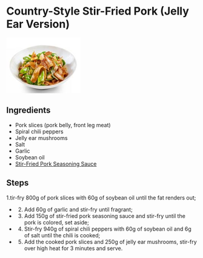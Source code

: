 # Country-Style Stir-Fried Pork (Jelly Ear Version)

![Country-Style Stir-Fried Pork (Jelly Ear Version)](/images/农家小炒肉（玉耳版本）.png)

## Ingredients

- Pork slices (pork belly, front leg meat)
- Spiral chili peppers
- Jelly ear mushrooms
- Salt
- Garlic
- Soybean oil
- [Stir-Fried Pork Seasoning Sauce](/配料/小炒肉调味汁.md)

## Steps

1.tir-fry 800g of pork slices with 60g of soybean oil until the fat renders out;

- 2. Add 60g of garlic and stir-fry until fragrant;
- 3. Add 150g of stir-fried pork seasoning sauce and stir-fry until the pork is colored, set aside;
- 4. Stir-fry 940g of spiral chili peppers with 60g of soybean oil and 6g of salt until the chili is cooked;
- 5. Add the cooked pork slices and 250g of jelly ear mushrooms, stir-fry over high heat for 3 minutes and serve.
